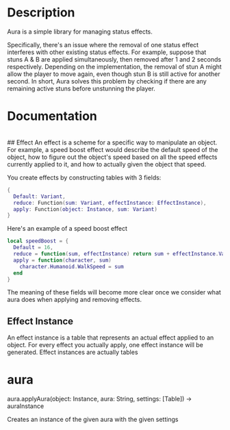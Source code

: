 # Description
Aura is a simple library for managing status effects.

Specifically, there's an issue where the removal of one status effect interferes with other existing status effects. For example, suppose that stuns A & B are applied simultaneously, then removed after 1 and 2 seconds respectively. Depending on the implementation, the removal of stun A might allow the player to move again, even though stun B is still active for another second. In short, Aura solves this problem by checking if there are any remaining active stuns before unstunning the player.

# Documentation
<br>
## Effect
An effect is a scheme for a specific way to manipulate an object. For example, a speed boost effect would describe the default speed of the object, how to figure out the object's speed based on all the speed effects currently applied to it, and how to actually given the object that speed.

You create effects by constructing tables with 3 fields:

```lua
{
  Default: Variant, 
  reduce: Function(sum: Variant, effectInstance: EffectInstance), 
  apply: Function(object: Instance, sum: Variant)
}
```

Here's an example of a speed boost effect

```lua
local speedBoost = {
  Default = 16,
  reduce = function(sum, effectInstance) return sum + effectInstance.Value end,
  apply = function(character, sum)
    character.Humanoid.WalkSpeed = sum
  end
}
```

The meaning of these fields will become more clear once we consider what aura does when applying and removing effects.

## Effect Instance
An effect instance is a table that represents an actual effect applied to an object. For every effect you actually apply, one effect instance will be generated. Effect instances are actually tables

# aura
aura.applyAura(object: Instance, aura: String, settings: [Table]) -> auraInstance

Creates an instance of the given aura with the given settings


